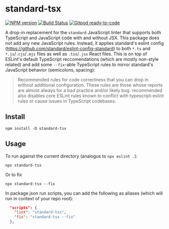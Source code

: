 # standard-tsx
[![NPM version](https://img.shields.io/npm/v/standard-tsx.svg)](http://npmjs.com/package/standard-tsx)
[![Build Status](https://github.com/extremeheat/standard-tsx/actions/workflows/ci.yml/badge.svg)](https://github.com/extremeheat/standard-tsx/actions/workflows/)
[![Gitpod ready-to-code](https://img.shields.io/badge/Gitpod-ready--to--code-blue?logo=gitpod)](https://gitpod.io/#https://github.com/extremeheat/standard-tsx)

A drop-in replacement for the `standard` JavaScript linter that supports both TypeScript and JavaScript code with and without JSX. This package does not
add any new JavaScript rules. Instead, it applies standard's eslint config (https://github.com/standard/eslint-config-standard) to both `*.ts` and `*.js`/`.cjs`/`.mjs` files as well as `.tsx`/`.jsx` React files. This is on top of ESLint's default TypeScript reccomendations (which are mostly non-style related) and add some `--fix`-able TypeScript rules to mirror standard's JavaScript behavior (semicolons, spacing):

>Recommended rules for code correctness that you can drop in without additional configuration. These rules are those whose reports are almost always for a bad practice and/or likely bug. recommended also disables core ESLint rules known to conflict with typescript-eslint rules or cause issues in TypeScript codebases.

## Install
```
npm install -D standard-tsx
```

## Usage

To run against the current directory (analogus to `npx eslint .`):

```
npx standard-tsx
```

Or to fix
```
npx standard-tsx --fix
```

In package.json run scripts, you can add the following as aliases (which will run in context of your repo root):
```json
  "scripts": {
    "lint": "standard-tsx",
    "fix": "standard-tsx --fix"
  },
```
